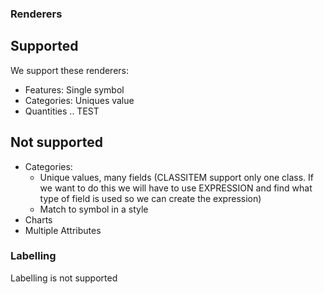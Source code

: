 ### Renderers

## Supported

We support these renderers:

* Features: Single symbol
* Categories: Uniques value
* Quantities .. TEST


## Not supported

* Categories:
    * Unique values, many fields (CLASSITEM support only one class. If we want to do this we will have to use EXPRESSION and find what type of field is used so we can create the expression)
    * Match to symbol in a style
* Charts
* Multiple Attributes


### Labelling

Labelling is not supported
